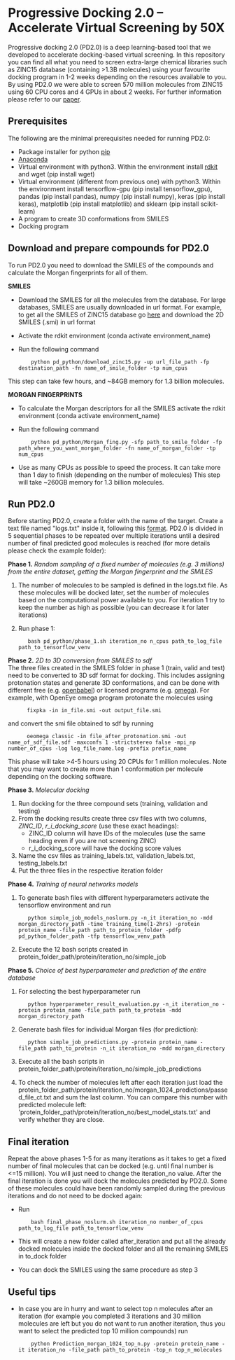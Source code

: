 # Progressive Docking 2.0 – Accelerate Virtual Screening by 50X 

Progressive docking 2.0 (PD2.0) is a deep learning-based tool that we developed to accelerate docking-based virtual screening. In this repository you can find all what you need to screen extra-large chemical libraries such as ZINC15 database (containing >1.3B molecules) using your favourite docking program in 1-2 weeks depending on the resources available to you. By using PD2.0 we were able to screen 570 million molecules from ZINC15 using 60 CPU cores and 4 GPUs in about 2 weeks. For further information please refer to our [paper](https://www.google.com/).

Prerequisites
-------------

The following are the minimal prerequisites needed for running PD2.0:
- Package installer for python [pip](https://pypi.org/project/pip/)
- [Anaconda](https://www.anaconda.com/distribution/)
- Virtual environment with python3. Within the environment install [rdkit](https://rdkit.readthedocs.io/en/latest/Install.html#how-to-get-conda) and wget (pip install wget)
- Virtual environment (different from previous one) with python3. Within the environment install tensorflow-gpu (pip install tensorflow_gpu), pandas (pip install pandas), numpy (pip install numpy), keras (pip install keras), matplotlib (pip install matplotlib) and sklearn (pip install scikit-learn)
- A program to create 3D conformations from SMILES
- Docking program 

Download and prepare compounds for PD2.0
----------------------------------------

To run PD2.0 you need to download the SMILES of the compounds and calculate the Morgan fingerprints for all of them. 

**SMILES**

- Download the SMILES for all the molecules from the database. For large databases, SMILES are usually downloaded in url format. For example, to get all the SMILES of ZINC15 database go [here](https://zinc15.docking.org/tranches/home/) and download the 2D SMILES (.smi) in url format
- Activate the rdkit environment (conda activate environment_name)
- Run the following command

          python pd_python/download_zinc15.py -up url_file_path -fp destination_path -fn name_of_smile_folder -tp num_cpus

This step can take few hours, and ~84GB memory for 1.3 billion molecules.

**MORGAN FINGERPRINTS**

- To calculate the Morgan descriptors for all the SMILES activate the rdkit environment (conda activate environment_name)
- Run the following command

          python pd_python/Morgan_fing.py -sfp path_to_smile_folder -fp path_where_you_want_morgan_folder -fn name_of_morgan_folder -tp num_cpus

- Use as many CPUs as possible to speed the process. It can take more than 1 day to finish (depending on the number of molecules)
This step will take ~260GB memory for 1.3 billion molecules.

Run PD2.0
---------

Before starting PD2.0, create a folder with the name of the target. Create a text file named "logs.txt" inside it, following this [format](temp/logs.txt). PD2.0 is divided in 5 sequential phases to be repeated over multiple iterations until a desired number of final predicted good molecules is reached (for more details please check the example folder):

**Phase 1.** *Random sampling of a fixed number of molecules (e.g. 3 millions) from the entire dataset, getting the Morgan fingerprint and the SMILES*
1. The number of molecules to be sampled is defined in the logs.txt file. As these molecules will be docked later, set the number of molecules based on the computational power available to you. For iteration 1 try to keep the number as high as possible (you can decrease it for later iterations)
2. Run phase 1:
    
          bash pd_python/phase_1.sh iteration_no n_cpus path_to_log_file path_to_tensorflow_venv

**Phase 2.** *2D to 3D conversion from SMILES to sdf*\
The three files created in the SMILES folder in phase 1 (train, valid and test) need to be converted to 3D sdf format for docking. This includes assigning protonation states and generate 3D conformations, and can be done with different free (e.g. [openbabel](https://openbabel.org/docs/dev/Command-line_tools/babel.html)) or licensed programs (e.g. [omega](https://www.eyesopen.com/omega)). For example, with OpenEye omega program protonate the molecules using 
        
          fixpka -in in_file.smi -out output_file.smi

and convert the smi file obtained to sdf by running
                                        
          oeomega classic -in file_after_protonation.smi -out name_of_sdf_file.sdf -maxconfs 1 -strictstereo false -mpi_np number_of_cpus -log log_file_name.log -prefix prefix_name
                                       
This phase will take >4-5 hours using 20 CPUs for 1 million molecules. Note that you may want to create more than 1 conformation per molecule depending on the docking software.

**Phase 3.** *Molecular docking*
1. Run docking for the three compound sets (training, validation and testing)
2. From the docking results create three csv files with two columns, *ZINC_ID*, *r_i_docking_score* (use these exact headings):
    - ZINC_ID column will have IDs of the molecules (use the same heading even if you are not screening ZINC)
    - r_i_docking_score will have the docking score values 
3. Name the csv files as training_labels.txt, validation_labels.txt, testing_labels.txt
4. Put the three files in the respective iteration folder

**Phase 4.** *Training of neural networks models*
1. To generate bash files with different hyperparameters activate the tensorflow environment and run
     
          python simple_job_models_noslurm.py -n_it iteration_no -mdd morgan_directory_path -time training_time(1-2hrs) -protein protein_name -file_path path_to_protein_folder -pdfp pd_python_folder_path -tfp tensorflow_venv_path

2. Execute the 12 bash scripts created in protein_folder_path/protein/iteration_no/simple_job
    
**Phase 5.** *Choice of best hyperparameter and prediction of the entire database*
1. For selecting the best hyperparameter run 
                 
          python hyperparameter_result_evaluation.py -n_it iteration_no -protein protein_name -file_path path_to_protein -mdd morgan_directory_path
                
2. Generate bash files for individual Morgan files (for prediction):

          python simple_job_predictions.py -protein protein_name -file_path path_to_protein -n_it iteration_no -mdd morgan_directory
                
3. Execute all the bash scripts in protein_folder_path/protein/iteration_no/simple_job_predictions
4. To check the number of molecules left after each iteration just load the protein_folder_path/protein/iteration_no/morgan_1024_predictions/passed_file_ct.txt and sum the last column. You can compare this number with predicted molecule left: 'protein_folder_path/protein/iteration_no/best_model_stats.txt' and verify whether they are close.

Final iteration
---------------

Repeat the above phases 1-5 for as many iterations as it takes to get a fixed number of final molecules that can be docked (e.g. until final number is <=15 million). You will just need to change the iteration_no value. After the final iteration is done you will dock the molecules predicted by PD2.0. Some of these molecules could have been randomly sampled during the previous iterations and do not need to be docked again:
- Run 

          bash final_phase_noslurm.sh iteration_no number_of_cpus path_to_log_file path_to_tensorflow_venv

- This will create a new folder called after_iteration and put all the already docked molecules inside the docked folder and all the remaining SMILES in to_dock folder
- You can dock the SMILES using the same procedure as step 3

Useful tips
-----------

- In case you are in hurry and want to select top n molecules after an iteration (for example you completed 3 iterations and 30 million molecules are left but you do not want to run another iteration, thus you want to select the predicted top 10 million compounds) run


          python Prediction_morgan_1024_top_n.py -protein protein_name -it iteration_no -file_path path_to_protein -top_n top_n_molecules
